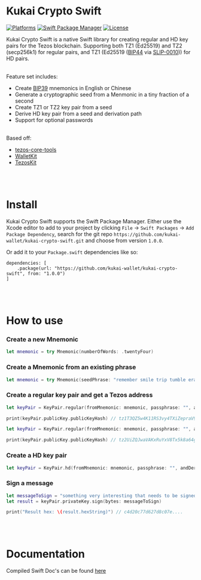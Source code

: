 # Kukai Crypto Swift

[![Platforms](https://img.shields.io/badge/Platforms-iOS%20%7C%20MacOS-blue)](https://img.shields.io/badge/Platforms-iOS%20%7C%20MacOS-blue)
[![Swift Package Manager](https://img.shields.io/badge/Swift_Package_Manager-compatible-orange)](https://img.shields.io/badge/Swift_Package_Manager-compatible-orange)
[![License](https://img.shields.io/badge/license-MIT-green.svg)](https://github.com/kukai-wallet/kukai-crypto-swift/blob/main/LICENSE)


Kukai Crypto Swift is a native Swift library for creating regular and HD key pairs for the Tezos blockchain. Supporting both TZ1 (Ed25519) and TZ2 (secp256k1) for regular pairs, and TZ1 (Ed25519 ([BIP44](https://github.com/bitcoin/bips/blob/master/bip-0044.mediawiki) via [SLIP-0010](https://github.com/satoshilabs/slips/blob/master/slip-0010.md))) for HD pairs.

<br/>
Feature set includes:

- Create [BIP39](https://github.com/bitcoin/bips/blob/master/bip-0039.mediawiki) mnemonics in English or Chinese
- Generate a cryptographic seed from a Menmonic in a tiny fraction of a second
- Create TZ1 or TZ2 key pair from a seed
- Derive HD key pair from a seed and derivation path
- Support for optional passwords


<br/>
Based off:

- [tezos-core-tools](https://github.com/tezos-commons/tezos-core-tools/blob/master/packages/crypto-utils/src/hd.ts)
- [WalletKit](https://github.com/KevinVitale/WalletKit)
- [TezosKit](https://github.com/keefertaylor/TezosKit)


<br/>
<br/>

# Install

Kukai Crypto Swift supports the Swift Package Manager. Either use the Xcode editor to add to your project by clicking `File` -> `Swift Packages` -> `Add Package Dependency`, search for the git repo `https://github.com/kukai-wallet/kukai-crypto-swift.git` and choose from version `1.0.0`.

Or add it to your `Package.swift` dependencies like so:

```
dependencies: [
    .package(url: "https://github.com/kukai-wallet/kukai-crypto-swift", from: "1.0.0")
]
```



<br/>
<br/>

# How to use

### Create a new Mnemonic

```Swift
let mnemonic = try Mnemonic(numberOfWords: .twentyFour)
```

### Create a Mnemonic from an existing phrase

```Swift
let mnemonic = try Mnemonic(seedPhrase: "remember smile trip tumble era cube worry fuel bracket eight kitten inform")
```

### Create a regular key pair and get a Tezos address

```Swift
let keyPair = KeyPair.regular(fromMnemonic: mnemonic, passphrase: "", andSigningCurve: .ed25519)

print(keyPair.publicKey.publicKeyHash) // tz1T3QZ5w4K11RS3vy4TXiZepraV9R5GzsxG
```

```Swift
let keyPair = KeyPair.regular(fromMnemonic: mnemonic, passphrase: "", andSigningCurve: .secp256k1)

print(keyPair.publicKey.publicKeyHash) // tz2UiZQJwaVAKxRuYxV8Tx5k8a64gZx1ZwYJ

```

### Create a HD key pair

```Swift
let keyPair = KeyPair.hd(fromMnemonic: mnemonic, passphrase: "", andDerivationPath: "44'/1729'/0'/0'")
```


### Sign a message

```Swift
let messageToSign = "something very interesting that needs to be signed".bytes
let result = keyPair.privateKey.sign(bytes: messageToSign)

print("Result hex: \(result.hexString)") // c4d20c77d627d8c07e....
```



<br/>
<br/>

# Documentation

Compiled Swift Doc's can be found [here](https://kukai.app/kukai-crypto-swift/)


